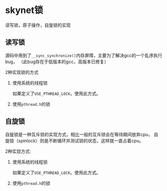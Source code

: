 # skynet锁
读写锁，原子操作，自旋锁的实现



## 读写锁

源码中用到了`__sync_synchronize()`内存屏障，主要为了解决gcc的一个乱序执行bug，
（此bug存在于低版本的gcc，高版本已修复）

2种实现锁的方式

1. 使用系统的线程锁

   如果定义了`USE_PTHREAD_LOCK`，使用此方式。

2. 使用`pthread.h`的锁



## 自旋锁

自旋锁是一种互斥锁的实现方式，相比一般的互斥锁会在等待期间放弃cpu，
自旋锁（spinlock）则是不断循环并测试锁的状态，这样就一直占着cpu。

2种实现方式:

1. 使用系统的线程锁

   如果定义了`USE_PTHREAD_LOCK`，使用此方式。
2. 使用`pthread.h`的锁